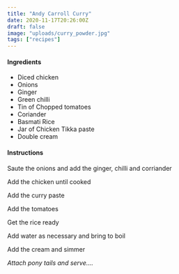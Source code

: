 ```yaml
---
title: "Andy Carroll Curry"
date: 2020-11-17T20:26:00Z
draft: false
image: "uploads/curry_powder.jpg"
tags: ["recipes"]
---
```


#### Ingredients

- Diced chicken
- Onions
- Ginger
- Green chilli
- Tin of Chopped tomatoes
- Coriander
- Basmati Rice
- Jar of Chicken Tikka paste
- Double cream

#### Instructions
Saute the onions and add the ginger, chilli and corriander

Add the chicken until cooked

Add the curry paste

Add the tomatoes

Get the rice ready

Add water as necessary and bring to boil

Add the cream and simmer

*Attach pony tails and serve....*
